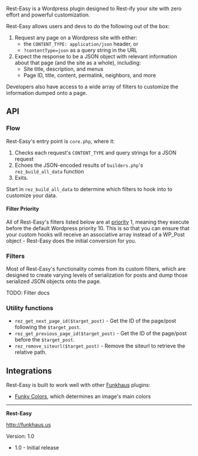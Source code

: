 Rest-Easy is a Wordpress plugin designed to Rest-ify your site with zero effort and powerful customization.

Rest-Easy allows users and devs to do the following out of the box:
1. Request any page on a Wordpress site with either:
    * the `CONTENT_TYPE: application/json` header, or
    * `?contentType=json` as a query string in the URL
1. Expect the response to be a JSON object with relevant information about that page (and the site as a whole), including:
    * Site title, description, and menus
    * Page ID, title, content, permalink, neighbors, and more

Developers also have access to a wide array of filters to customize the information dumped onto a page.

## API
### Flow
Rest-Easy's entry point is `core.php`, where it:

1. Checks each request's `CONTENT_TYPE` and query strings for a JSON request
1. Echoes the JSON-encoded results of `builders.php`'s `rez_build_all_data` function
1. Exits.

Start in `rez_build_all_data` to determine which filters to hook into to customize your data.

#### Filter Priority
All of Rest-Easy's filters listed below are at [priority](https://developer.wordpress.org/reference/functions/add_filter/#parameters) 1, meaning they execute before the default Wordpress priority 10. This is so that you can ensure that your custom hooks will receive an associative array instead of a WP_Post object - Rest-Easy does the initial conversion for you.

### Filters
Most of Rest-Easy's functionality comes from its custom filters, which are designed to create varying levels of serialization for posts and dump those serialized JSON objects onto the page.

TODO: Filter docs

### Utility functions
* `rez_get_next_page_id($target_post)` - Get the ID of the page/post following the `$target_post`.
* `rez_get_previous_page_id($target_post)` - Get the ID of the page/post before the `$target_post`.
* `rez_remove_siteurl($target_post)` - Remove the siteurl to retrieve the relative path.

## Integrations
Rest-Easy is built to work well with other [Funkhaus](http://funkhaus.us) plugins:
* [Funky Colors](https://github.com/funkhaus/funky-colors), which determines an image's main colors

--------

__Rest-Easy__

http://funkhaus.us

Version: 1.0

* 1.0 - Initial release
